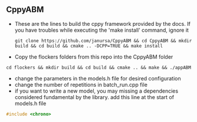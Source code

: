 

## CppyABM
- These are the lines to build the cppy framework provided by the docs. If you have troubles while executing the 'make install' command, ignore it
    ```console
    git clone https://github.com/janursa/CppyABM && cd CppyABM && mkdir build && cd build && cmake .. -DCPP=TRUE && make install
    ```
- Copy the flockers folders from this repo into the CppyABM folder
```console
cd flockers && mkdir build && cd build && cmake .. && make && ./appABM
```
- change the parameters in the models.h file for desired configuration
- change the number of repetitions in batch_run.cpp file
- if you want to write a new model, you may missing a dependencies considered fundamental by the library. 
add this line at the start of models.h file
```c++
#include <chrono>
``` 

